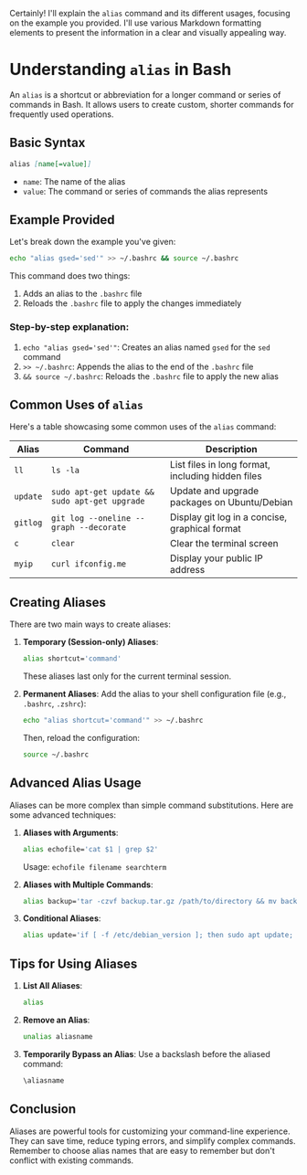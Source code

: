 Certainly! I'll explain the `alias` command and its different usages, focusing on the example you provided. I'll use various Markdown formatting elements to present the information in a clear and visually appealing way.

# Understanding `alias` in Bash

An `alias` is a shortcut or abbreviation for a longer command or series of commands in Bash. It allows users to create custom, shorter commands for frequently used operations.

## Basic Syntax

```markdown
alias [name[=value]]
```

- `name`: The name of the alias
- `value`: The command or series of commands the alias represents

## Example Provided

Let's break down the example you've given:

```bash
echo "alias gsed='sed'" >> ~/.bashrc && source ~/.bashrc
```

This command does two things:

1. Adds an alias to the `.bashrc` file
2. Reloads the `.bashrc` file to apply the changes immediately

### Step-by-step explanation:

1. `echo "alias gsed='sed'"`: Creates an alias named `gsed` for the `sed` command
2. `>> ~/.bashrc`: Appends the alias to the end of the `.bashrc` file
3. `&& source ~/.bashrc`: Reloads the `.bashrc` file to apply the new alias

## Common Uses of `alias`

Here's a table showcasing some common uses of the `alias` command:

| Alias | Command | Description |
|-------|---------|-------------|
| `ll` | `ls -la` | List files in long format, including hidden files |
| `update` | `sudo apt-get update && sudo apt-get upgrade` | Update and upgrade packages on Ubuntu/Debian |
| `gitlog` | `git log --oneline --graph --decorate` | Display git log in a concise, graphical format |
| `c` | `clear` | Clear the terminal screen |
| `myip` | `curl ifconfig.me` | Display your public IP address |

## Creating Aliases

There are two main ways to create aliases:

1. **Temporary (Session-only) Aliases**:
   ```bash
   alias shortcut='command'
   ```
   These aliases last only for the current terminal session.

2. **Permanent Aliases**:
   Add the alias to your shell configuration file (e.g., `.bashrc`, `.zshrc`):
   ```bash
   echo "alias shortcut='command'" >> ~/.bashrc
   ```
   Then, reload the configuration:
   ```bash
   source ~/.bashrc
   ```

## Advanced Alias Usage

Aliases can be more complex than simple command substitutions. Here are some advanced techniques:

1. **Aliases with Arguments**:
   ```bash
   alias echofile='cat $1 | grep $2'
   ```
   Usage: `echofile filename searchterm`

2. **Aliases with Multiple Commands**:
   ```bash
   alias backup='tar -czvf backup.tar.gz /path/to/directory && mv backup.tar.gz /path/to/backups/'
   ```

3. **Conditional Aliases**:
   ```bash
   alias update='if [ -f /etc/debian_version ]; then sudo apt update; elif [ -f /etc/redhat-release ]; then sudo yum update; fi'
   ```

## Tips for Using Aliases

1. **List All Aliases**:
   ```bash
   alias
   ```

2. **Remove an Alias**:
   ```bash
   unalias aliasname
   ```

3. **Temporarily Bypass an Alias**:
   Use a backslash before the aliased command:
   ```bash
   \aliasname
   ```

## Conclusion

Aliases are powerful tools for customizing your command-line experience. They can save time, reduce typing errors, and simplify complex commands. Remember to choose alias names that are easy to remember but don't conflict with existing commands.